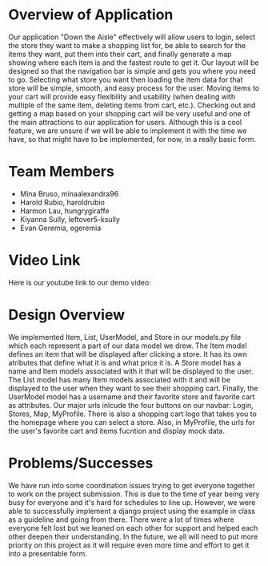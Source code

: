 # Overview of Application
Our application "Down the Aisle" effectively will allow users to login, select the store they want to make a shopping list for, be able to search for the items they want, put them into their cart, and finally generate a map showing where each item is and the fastest route to get it. Our layout will be designed so that the navigation bar is simple and gets you where you need to go. Selecting what store you want then loading the item data for that store will be simple, smooth, and easy process for the user. Moving items to your cart will provide easy flexibility and usability (when dealing with multiple of the same item, deleting items from cart, etc.). Checking out and getting a map based on your shopping cart will be very useful and one of the main attractions to our application for users. Although this is a cool feature, we are unsure if we will be able to implement it with the time we have, so that might have to be implemented, for now, in a really basic form.

# Team Members
* Mina Bruso, minaalexandra96
* Harold Rubio, haroldrubio
* Harmon Lau, hungrygiraffe
* Kiyanna Sully, leftover5-ksully
* Evan Geremia, egeremia


# Video Link
Here is our youtube link to our demo video: 

# Design Overview
We implemented Item, List, UserModel, and Store in our models.py file which each represent a part of our data model we drew. The Item model defines an item that will be displayed after clicking a store. It has its own atributes that define what it is and what price it is. A Store model has a name and Item models associated with it that will be displayed to the user. The List model has many Item models associated with it and will be displayed to the user when they want to see their shopping cart. Finally, the UserModel model has a username and their favorite store and favorite cart as attributes. Our major urls inlcude the four buttons on our navbar: Login, Stores, Map, MyProfile. There is also a shopping cart logo that takes you to the homepage where you can select a store. Also, in MyProfile, the urls for the user's favorite cart and items fucntion and display mock data.

# Problems/Successes
We have run into some coordination issues trying to get everyone together to work on the project submission. This is due to the time of year being very busy for everyone and it's hard for schedules to line up. However, we were able to successfully implement a django project using the example in class as a guideline and going from there. There were a lot of times where everyone felt lost but we leaned on each other for support and helped each other deepen their understanding. In the future, we all will need to put more priority on this project as it will require even more time and effort to get it into a presentable form.
